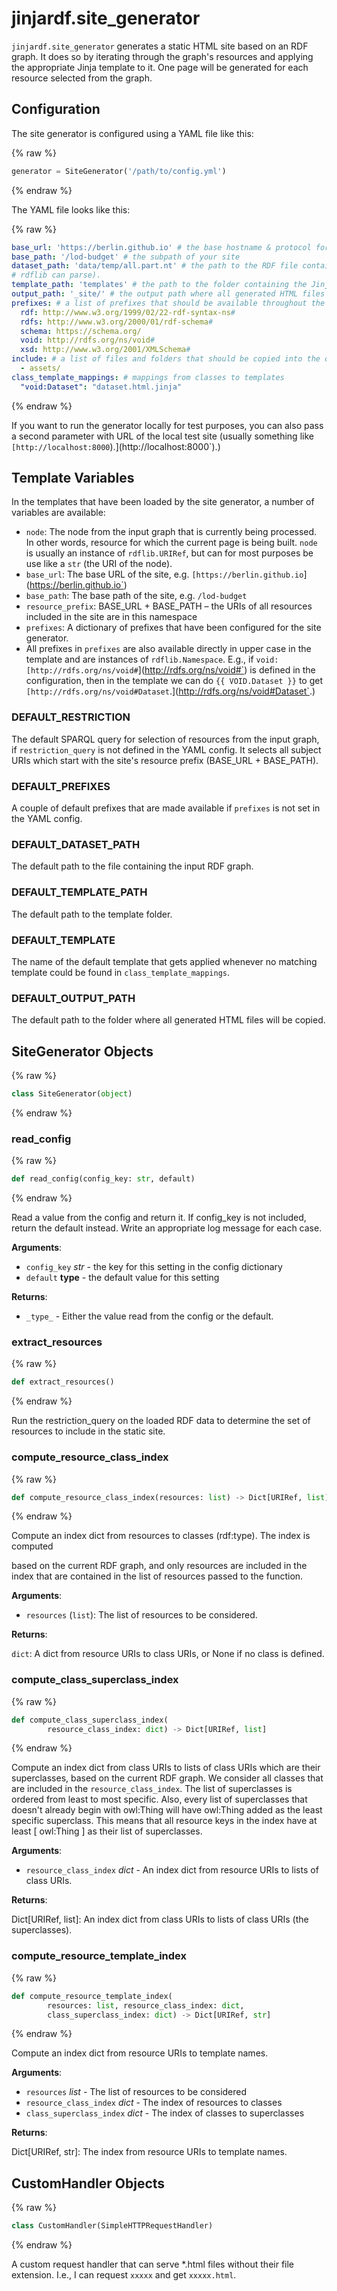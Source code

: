 <a id="jinjardf.site_generator"></a>

# jinjardf.site\_generator

`jinjardf.site_generator` generates a static HTML site based on an RDF graph. It does so by
iterating through the graph's resources and applying the appropriate Jinja template to it.
One page will be generated for each resource selected from the graph.

## Configuration

The site generator is configured using a YAML file like this:

{% raw %}
```python
generator = SiteGenerator('/path/to/config.yml')
```
{% endraw %}

The YAML file looks like this:

{% raw %}
```yaml
base_url: 'https://berlin.github.io' # the base hostname & protocol for your site, e.g. http://example.com
base_path: '/lod-budget' # the subpath of your site
dataset_path: 'data/temp/all.part.nt' # the path to the RDF file containing the graph (can be any format that
# rdflib can parse).
template_path: 'templates' # the path to the folder containing the Jinja templates
output_path: '_site/' # the output path where all generated HTML files will be placed
prefixes: # a list of prefixes that should be available throughout the site-generation process
  rdf: http://www.w3.org/1999/02/22-rdf-syntax-ns#
  rdfs: http://www.w3.org/2000/01/rdf-schema#
  schema: https://schema.org/
  void: http://rdfs.org/ns/void#
  xsd: http://www.w3.org/2001/XMLSchema#
include: # a list of files and folders that should be copied into the output_path
  - assets/
class_template_mappings: # mappings from classes to templates
  "void:Dataset": "dataset.html.jinja"
```
{% endraw %}

If you want to run the generator locally for test purposes, you can also pass a second parameter with
URL of the local test site (usually something like `[http://localhost:8000`).](http://localhost:8000`).)

## Template Variables

In the templates that have been loaded by the site generator, a number of variables are
available:

- `node`: The node from the input graph that is currently being processed. In other words, resource
for which the current page is being built. `node` is usually an instance of `rdflib.URIRef`, but can
for most purposes be use like a `str` (the URI of the node).
- `base_url`: The base URL of the site, e.g. `[https://berlin.github.io`](https://berlin.github.io`)
- `base_path`: The base path of the site, e.g. `/lod-budget`
- `resource_prefix`: BASE_URL + BASE_PATH – the URIs of all resources included in the site are in this namespace
- `prefixes`: A dictionary of prefixes that have been configured for the site generator.
- All prefixes in `prefixes` are also available directly in upper case in the template and are instances
of `rdflib.Namespace`. E.g., if `void: [http://rdfs.org/ns/void#`](http://rdfs.org/ns/void#`) is defined in the configuration, then
in the template we can do `{{ VOID.Dataset }}` to get `[http://rdfs.org/ns/void#Dataset`.](http://rdfs.org/ns/void#Dataset`.)

<a id="jinjardf.site_generator.DEFAULT_RESTRICTION"></a>

### DEFAULT\_RESTRICTION

The default SPARQL query for selection of resources from the input graph, if
`restriction_query` is not defined in the YAML config.
It selects all subject URIs which start with the site's resource prefix
(BASE_URL + BASE_PATH).

<a id="jinjardf.site_generator.DEFAULT_PREFIXES"></a>

### DEFAULT\_PREFIXES

A couple of default prefixes that are made available if `prefixes` is not set
in the YAML config.

<a id="jinjardf.site_generator.DEFAULT_DATASET_PATH"></a>

### DEFAULT\_DATASET\_PATH

The default path to the file containing the input RDF graph.

<a id="jinjardf.site_generator.DEFAULT_TEMPLATE_PATH"></a>

### DEFAULT\_TEMPLATE\_PATH

The default path to the template folder.

<a id="jinjardf.site_generator.DEFAULT_TEMPLATE"></a>

### DEFAULT\_TEMPLATE

The name of the default template that gets applied whenever no matching template could be
found in `class_template_mappings`.

<a id="jinjardf.site_generator.DEFAULT_OUTPUT_PATH"></a>

### DEFAULT\_OUTPUT\_PATH

The default path to the folder where all generated HTML files will be copied.

<a id="jinjardf.site_generator.SiteGenerator"></a>

## SiteGenerator Objects

{% raw %}
```python
class SiteGenerator(object)
```
{% endraw %}

<a id="jinjardf.site_generator.SiteGenerator.read_config"></a>

### read\_config

{% raw %}
```python
def read_config(config_key: str, default)
```
{% endraw %}

Read a value from the config and return it. If config_key is not included,
return the default instead. Write an appropriate log message for each case.

**Arguments**:

- `config_key` _str_ - the key for this setting in the config dictionary
- `default` __type__ - the default value for this setting
  

**Returns**:

- `_type_` - Either the value read from the config or the default.

<a id="jinjardf.site_generator.SiteGenerator.extract_resources"></a>

### extract\_resources

{% raw %}
```python
def extract_resources()
```
{% endraw %}

Run the restriction_query on the loaded RDF data to determine the set
of resources to include in the static site.

<a id="jinjardf.site_generator.SiteGenerator.compute_resource_class_index"></a>

### compute\_resource\_class\_index

{% raw %}
```python
def compute_resource_class_index(resources: list) -> Dict[URIRef, list]
```
{% endraw %}

Compute an index dict from resources to classes (rdf:type). The index is computed

based on the current RDF graph, and only resources are included in the index that are
contained in the list of resources passed to the function.

**Arguments**:

- `resources` (`list`): The list of resources to be considered.

**Returns**:

`dict`: A dict from resource URIs to class URIs, or None if no class is defined.

<a id="jinjardf.site_generator.SiteGenerator.compute_class_superclass_index"></a>

### compute\_class\_superclass\_index

{% raw %}
```python
def compute_class_superclass_index(
        resource_class_index: dict) -> Dict[URIRef, list]
```
{% endraw %}

Compute an index dict from class URIs to lists of class URIs which are their
superclasses, based on the current RDF graph. We consider all classes that are included
in the `resource_class_index`.
The list of superclasses is ordered from least to most specific. Also, every list of
superclasses that doesn't already begin with owl:Thing will have owl:Thing added as the
least specific superclass. This means that all resource keys in the index have at least
[ owl:Thing ] as their list of superclasses.

**Arguments**:

- `resource_class_index` _dict_ - An index dict from resource URIs to lists of class URIs.
  

**Returns**:

  Dict[URIRef, list]: An index dict from class URIs to lists of class URIs (the superclasses).

<a id="jinjardf.site_generator.SiteGenerator.compute_resource_template_index"></a>

### compute\_resource\_template\_index

{% raw %}
```python
def compute_resource_template_index(
        resources: list, resource_class_index: dict,
        class_superclass_index: dict) -> Dict[URIRef, str]
```
{% endraw %}

Compute an index dict from resource URIs to template names.

**Arguments**:

- `resources` _list_ - The list of resources to be considered
- `resource_class_index` _dict_ - The index of resources to classes
- `class_superclass_index` _dict_ - The index of classes to superclasses
  

**Returns**:

  Dict[URIRef, str]: The index from resource URIs to template names.

<a id="jinjardf.site_generator.CustomHandler"></a>

## CustomHandler Objects

{% raw %}
```python
class CustomHandler(SimpleHTTPRequestHandler)
```
{% endraw %}

A custom request handler that can serve *.html files without their file extension.
I.e., I can request `xxxxx` and get `xxxxx.html`.

